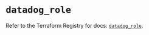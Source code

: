 # `datadog_role`

Refer to the Terraform Registry for docs: [`datadog_role`](https://registry.terraform.io/providers/datadog/datadog/3.63.0/docs/resources/role).
